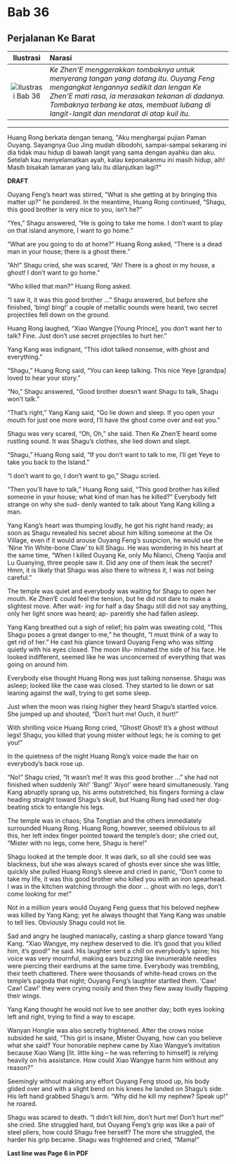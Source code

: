 # Bab 36
## Perjalanan Ke Barat


| Ilustrasi | Narasi |
|   :---:   | :---   |
| ![Ilustrasi Bab 36](https://res.cloudinary.com/drzjshskk/image/upload/v1676693749/sdyxz/originals/loch-36_z1qxk6.jpg)  | _Ke Zhen'E menggerakkan tombaknya untuk menyerang tangan yang datang itu. Ouyang Feng mengangkat lengannya sedikit dan lengan Ke Zhen'E mati rasa, ia merasakan tekanan di dadanya. Tombaknya terbang ke atas, membuat lubang di langit-langit dan mendarat di atap kuil itu._ |

***

Huang Rong berkata dengan tenang, "Aku menghargai pujian Paman Ouyang. Sayangnya Guo Jing mudah dibodohi, sampai-sampai
sekarang ini dia tidak mau hidup di bawah langit yang sama dengan ayahku dan aku. Setelah kau menyelamatkan ayah, kalau 
keponakanmu ini masih hidup, aih! Masih bisakah lamaran yang lalu itu dilanjutkan lagi?"

**DRAFT**

Ouyang Feng’s heart was stirred, “What is she getting at by bringing this matter up?” he
pondered. In the meantime, Huang Rong continued, “Shagu, this good brother is very
nice to you, isn’t he?”

“Yes,” Shagu answered, “He is going to take me home. I don’t want to play on that island
anymore, I want to go home.”

“What are you going to do at home?” Huang Rong asked, “There is a dead man in your
house; there is a ghost there.”

“Ah!” Shagu cried, she was scared, “Ah! There is a ghost in my house, a ghost! I don’t
want to go home.”

“Who killed that man?” Huang Rong asked.

“I saw it, it was this good brother ...” Shagu answered, but before she finished, ‘bing!
bing!’ a couple of metallic sounds were heard, two secret projectiles fell down on the
ground.

Huang Rong laughed, “Xiao Wangye [Young Prince], you don’t want her to talk? Fine.
Just don’t use secret projectiles to hurt her.”

Yang Kang was indignant, “This idiot talked nonsense, with ghost and everything.”

“Shagu,” Huang Rong said, “You can keep talking. This nice Yeye [grandpa] loved to
hear your story.”

“No,” Shagu answered, “Good brother doesn’t want Shagu to talk, Shagu won’t talk.”

“That’s right,” Yang Kang said, “Go lie down and sleep. If you open your mouth for just
one more word, I’ll have the ghost come over and eat you.”

Shagu was very scared, “Oh, Oh,” she said. Then Ke Zhen’E heard some rustling sound.
It was Shagu’s clothes, she lied down and slept.

“Shagu,” Huang Rong said, “If you don’t want to talk to me, I’ll get Yeye to take you back
to the Island.”

“I don’t want to go, I don’t want to go,” Shagu scried.

“Then you’ll have to talk,” Huang Rong said, “This good brother has killed someone in
your house; what kind of man has he killed?” Everybody felt strange on why she sud-
denly wanted to talk about Yang Kang killing a man.

Yang Kang’s heart was thumping loudly, he got his right hand ready; as soon as Shagu
revealed his secret about him killing someone at the Ox Village, even if it would arouse
Ouyang Feng’s suspicion, he would use the ‘Nine Yin White-bone Claw’ to kill Shagu. He
was wondering in his heart at the same time, “When I killed Ouyang Ke, only Mu
Nianci, Cheng Yaojia and Lu Guanying, three people saw it. Did any one of them leak
the secret? Hmm, it is likely that Shagu was also there to witness it, I was not being
careful.”

The temple was quiet and everybody was waiting for Shagu to open her mouth. Ke
Zhen’E could feel the tension, but he did not dare to make a slightest move. After wait-
ing for half a day Shagu still did not say anything, only her light snore was heard; ap-
parently she had fallen asleep.

Yang Kang breathed out a sigh of relief; his palm was sweating cold, “This Shagu poses
a great danger to me,” he thought, “I must think of a way to get rid of her.” He cast his
glance toward Ouyang Feng who was sitting quietly with his eyes closed. The moon illu-
minated the side of his face. He looked indifferent, seemed like he was unconcerned of
everything that was going on around him.

Everybody else thought Huang Rong was just talking nonsense. Shagu was asleep;
looked like the case was closed. They started to lie down or sat leaning against the wall,
trying to get some sleep.

Just when the moon was rising higher they heard Shagu’s startled voice. She jumped up
and shouted, “Don’t hurt me! Ouch, it hurt!”

With shrilling voice Huang Rong cried, “Ghost! Ghost! It’s a ghost without legs! Shagu,
you killed that young mister without legs; he is coming to get you!”

In the quietness of the night Huang Rong’s voice made the hair on everybody’s back
rose up.

“No!” Shagu cried, “It wasn’t me! It was this good brother ...” she had not finished when
suddenly ‘Ah!’ ‘Bang!’ ‘Aiyo!’ were heard simultaneously. Yang Kang abruptly sprang
up, his arms outstretched, his fingers forming a claw heading straight toward Shagu’s
skull, but Huang Rong had used her dog-beating stick to entangle his legs.

The temple was in chaos; Sha Tongtian and the others immediately surrounded Huang
Rong. Huang Rong, however, seemed oblivious to all this, her left index finger pointed
toward the temple’s door; she cried out, “Mister with no legs, come here, Shagu is
here!”

Shagu looked at the temple door. It was dark, so all she could see was blackness, but
she was always scared of ghosts ever since she was little; quickly she pulled Huang
Rong’s sleeve and cried in panic, “Don’t come to take my life, it was this good brother
who killed you with an iron spearhead. I was in the kitchen watching through the door
... ghost with no legs, don’t come looking for me!”

Not in a million years would Ouyang Feng guess that his beloved nephew was killed by
Yang Kang; yet he always thought that Yang Kang was unable to tell lies. Obviously
Shagu could not lie.

Sad and angry he laughed maniacally, casting a sharp glance toward Yang Kang. “Xiao
Wangye, my nephew deserved to die. It’s good that you killed him, it’s good!” he said.
His laughter sent a chill on everybody’s spine; his voice was very mournful, making
ears buzzing like innumerable needles were piercing their eardrums at the same time.
Everybody was trembling, their teeth chattered. There were thousands of white-head
crows on the temple’s pagoda that night; Ouyang Feng’s laughter startled them. ‘Caw!
Caw! Caw!’ they were crying noisily and then they flew away loudly flapping their
wings.

Yang Kang thought he would not live to see another day; both eyes looking left and
right, trying to find a way to escape.

Wanyan Honglie was also secretly frightened. After the crows noise subsided he said,
“This girl is insane, Mister Ouyang, how can you believe what she said? Your honorable
nephew came by Xiao Wangye’s invitation because Xiao Wang [lit. little king – he was
referring to himself] is relying heavily on his assistance. How could Xiao Wangye harm
him without any reason?”

Seemingly without making any effort Ouyang Feng stood up, his body glided over and
with a slight bend on his knees he landed on Shagu’s side. His left hand grabbed
Shagu’s arm. “Why did he kill my nephew? Speak up!” he roared.

Shagu was scared to death. “I didn’t kill him, don’t hurt me! Don’t hurt me!” she cried.
She struggled hard, but Ouyang Feng’s grip was like a pair of steel pliers, how could
Shagu free herself? The more she struggled, the harder his grip became. Shagu was
frightened and cried, “Mama!”


**Last line was Page 6 in PDF**

